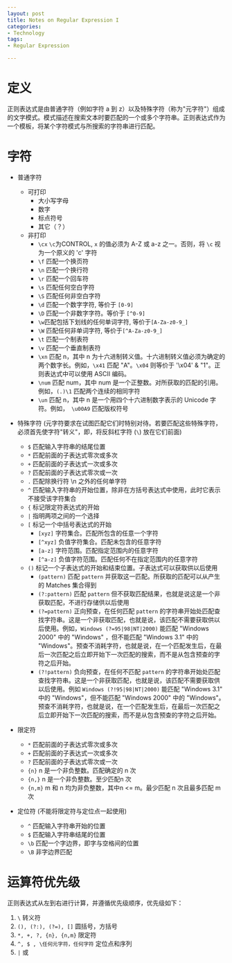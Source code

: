 ```yaml
---
layout: post
title: Notes on Regular Expression I
categories:
- Technology
tags:
- Regular Expression

---
```


# 定义 #

正则表达式是由普通字符（例如字符 a 到 z）以及特殊字符（称为"元字符"）组成的文字模式。模式描述在搜索文本时要匹配的一个或多个字符串。正则表达式作为一个模板，将某个字符模式与所搜索的字符串进行匹配。

# 字符 #

* 普通字符
    * 可打印
        * 大小写字母
        * 数字
        * 标点符号
        * 其它（？）
    * 非打印
		* `\cx` `\c`为CONTROL,  `x` 的值必须为 A-Z 或 a-z 之一。否则，将 `\c` 视为一个原义的 'c' 字符
	 	* `\f` 匹配一个换页符
	 	* `\n` 匹配一个换行符
	 	* `\r` 匹配一个回车符
	 	* `\s` 匹配任何空白字符
	 	* `\S` 匹配任何非空白字符
		 * `\d` 匹配一个数字字符, 等价于 `[0-9]`
		 * `\D` 匹配一个非数字字符。等价于 `[^0-9]`
		 * `\w`匹配包括下划线的任何单词字符, 等价于`[A-Za-z0-9_]`
	 	* `\W` 匹配任何非单词字符, 等价于`[^A-Za-z0-9_]`
		 * `\t` 匹配一个制表符
		 * `\v` 匹配一个垂直制表符
	 	* `\xn` 匹配 n，其中 n 为十六进制转义值。十六进制转义值必须为确定的两个数字长。例如，`\x41` 匹配 "A"。`\x04` 则等价于 '\x04' & "1"。正则表达式中可以使用 ASCII 编码。
		* `\num` 匹配 num，其中 num 是一个正整数。对所获取的匹配的引用。例如，`(.)\1` 匹配两个连续的相同字符
	 	* `\un` 匹配 n，其中 n 是一个用四个十六进制数字表示的 Unicode 字符。例如，` \u00A9` 匹配版权符号
* 特殊字符 (元字符要求在试图匹配它们时特别对待。若要匹配这些特殊字符，必须首先使字符"转义"，即，将反斜杠字符 (`\`) 放在它们前面)
    * `$` 匹配输入字符串的结尾位置
    * `*`  匹配前面的子表达式零次或多次
    * `+` 匹配前面的子表达式一次或多次
    * `?` 匹配前面的子表达式零次或一次
    * `.` 匹配除换行符 \n 之外的任何单字符
    * `^` 匹配输入字符串的开始位置，除非在方括号表达式中使用，此时它表示不接受该字符集合
    * `{` 标记限定符表达式的开始
    * `|` 指明两项之间的一个选择
    * `[` 标记一个中括号表达式的开始
        * `[xyz]` 字符集合。匹配所包含的任意一个字符
        * `[^xyz]` 负值字符集合。匹配未包含的任意字符
        * `[a-z]` 字符范围。匹配指定范围内的任意字符
        * `[^a-z]` 负值字符范围。匹配任何不在指定范围内的任意字符
    * `()` 标记一个子表达式的开始和结束位置。子表达式可以获取供以后使用
        * `(pattern)` 匹配 `pattern` 并获取这一匹配。所获取的匹配可以从产生的 Matches 集合得到
        * `(?:pattern)` 匹配 `pattern` 但不获取匹配结果，也就是说这是一个非获取匹配，不进行存储供以后使用
        * `(?=pattern)` 正向预查，在任何匹配 `pattern` 的字符串开始处匹配查找字符串。这是一个非获取匹配，也就是说，该匹配不需要获取供以后使用。例如，`Windows (?=95|98|NT|2000)` 能匹配 "Windows 2000" 中的 "Windows" ，但不能匹配 "Windows 3.1" 中的 "Windows"。预查不消耗字符，也就是说，在一个匹配发生后，在最后一次匹配之后立即开始下一次匹配的搜索，而不是从包含预查的字符之后开始。
        * `(?!pattern)` 负向预查，在任何不匹配 `pattern` 的字符串开始处匹配查找字符串。这是一个非获取匹配，也就是说，该匹配不需要获取供以后使用。例如 `Windows (?!95|98|NT|2000)` 能匹配 "Windows 3.1" 中的 "Windows"，但不能匹配 "Windows 2000" 中的 "Windows"。预查不消耗字符，也就是说，在一个匹配发生后，在最后一次匹配之后立即开始下一次匹配的搜索，而不是从包含预查的字符之后开始。
 
* 限定符
    * `*`  匹配前面的子表达式零次或多次
    * `+` 匹配前面的子表达式一次或多次
    * `?` 匹配前面的子表达式零次或一次
    * `{n}` n 是一个非负整数。匹配确定的 n 次
    * `{n,}` n 是一个非负整数。至少匹配n 次
    * `{n,m}` m 和 n 均为非负整数，其中n <= m。最少匹配 n 次且最多匹配 m 次

* 定位符  (不能将限定符与定位点一起使用)
	* `^` 匹配输入字符串开始的位置
	* `$` 匹配输入字符串结尾的位置
	* `\b` 匹配一个字边界，即字与空格间的位置
	* `\B` 非字边界匹配

# 运算符优先级 #
 正则表达式从左到右进行计算，并遵循优先级顺序，优先级如下：
 
 1. `\` 转义符
 1. `(), (?:), (?=), []` 圆括号，方括号
 1. `*, +, ?, {n}, {n,m}` 限定符
 1. `^, $ , \任何元字符，任何字符` 定位点和序列
 1. `|` 或
 














